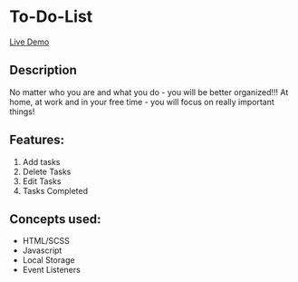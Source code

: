# To-Do-List

[Live Demo](https://dheerajjames.github.io/To-do-list-frontend/dist/index.html)

## Description
No matter who you are and what you do - you will be better organized!!!
At home, at work and in your free time - you will focus on really important things!

## Features:
1. Add tasks
2. Delete Tasks
3. Edit Tasks
4. Tasks Completed

## Concepts used:
* HTML/SCSS
* Javascript
* Local Storage
* Event Listeners